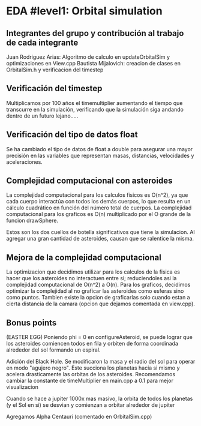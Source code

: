 # EDA #level1: Orbital simulation

## Integrantes del grupo y contribución al trabajo de cada integrante

Juan Rodriguez Arias: Algoritmo de calculo en updateOrbitalSim y optimizaciones en View.cpp
Bautista Mijalovich: creacion de clases en OrbitalSim.h y verificacion del timestep


## Verificación del timestep

Multiplicamos por 100 años el timemultiplier aumentando el tiempo que transcurre en la simulación,
verificando que la simulación siga andando dentro de un futuro lejano.....

## Verificación del tipo de datos float

Se ha cambiado el tipo de datos de float a double para asegurar una mayor precisión
en las variables que representan masas, distancias, velocidades y aceleraciones.

## Complejidad computacional con asteroides

La complejidad computacional para los calculos fisicos es O(n^2), ya que cada cuerpo interactúa con todos
los demás cuerpos, lo que resulta en un cálculo cuadrático en función del número total de cuerpos. La complejidad computacional para los graficos es O(n) multiplicado por el O grande de la funcion drawSphere. 

Estos son los dos cuellos de botella significativos que tiene la simulacion. Al agregar una gran cantidad de asteroides, causan que se ralentice la misma.

## Mejora de la complejidad computacional

La optimizacion que decidimos utilizar para los calculos de la fisica es hacer que los asteroides no interactuen entre si; reduciendoles asi la complejidad computacional de O(n^2) a O(n). Para los graficos, decidimos optimizar la complejidad al no graficar las asteroides como esferas sino como puntos. Tambien existe la opcion de graficarlas solo cuando estan a cierta distancia de la camara (opcion que dejamos comentada en view.cpp).

## Bonus points

(EASTER EGG) Poniendo phi = 0 en configureAsteroid, se puede lograr que los asteroides comiencen todos en fila y orbiten de forma coordinada alrededor del sol formando un espiral.

Adición del Black Hole. Se modificaron la masa y el radio del sol para operar en modo "agujero negro". Este succiona los planetas hacia si mismo y acelera drasticamente las orbitas de los asteroides. Recomendamos cambiar la constante de timeMultiplier en main.cpp a 0.1 para mejor visualizacion 

Cuando se hace a jupiter 1000x mas masivo, la orbita de todos los planetas (y el Sol en si) se desvian y comienzan a orbitar alrededor de jupiter

Agregamos Alpha Centauri (comentado en OrbitalSim.cpp)

